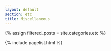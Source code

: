```yaml
---
layout: default
section: etc
title: Miscellaneous
---
```


{% assign filtered_posts = site.categories.etc %}

{% include pagelist.html %}


